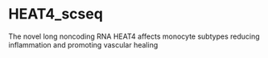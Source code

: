# HEAT4_scseq
The novel long noncoding RNA HEAT4 affects monocyte subtypes reducing inflammation and promoting vascular healing
